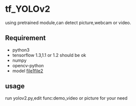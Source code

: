 # tf_YOLOv2
using pretrained module,can detect picture,webcam or video. 

## Requirement
* python3
* tensorflow 1.3,1.1 or 1.2 should be ok
* numpy 
* opencv-python
* model [file1](https://pan.baidu.com/s/1bWpVqe)[file2](https://pan.baidu.com/s/1dFplwwp)
## usage
run yolov2.py,edit func:demo_video or picture for your need

